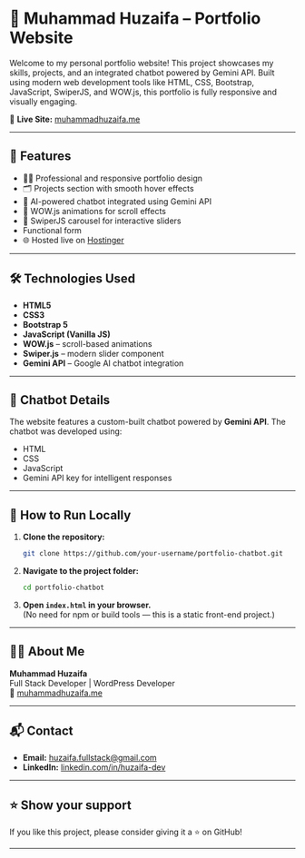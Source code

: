 # 💼 Muhammad Huzaifa – Portfolio Website

Welcome to my personal portfolio website! This project showcases my skills, projects, and an integrated chatbot powered by Gemini API. Built using modern web development tools like HTML, CSS, Bootstrap, JavaScript, SwiperJS, and WOW.js, this portfolio is fully responsive and visually engaging.

🔗 **Live Site:** [muhammadhuzaifa.me](https://muhammadhuzaifa.me)

---

## 📌 Features

- 🧑‍💻 Professional and responsive portfolio design  
- 🗂️ Projects section with smooth hover effects  
- 🤖 AI-powered chatbot integrated using Gemini API  
- 🎯 WOW.js animations for scroll effects  
- 🔁 SwiperJS carousel for interactive sliders
- Functional form
- 🌐 Hosted live on [Hostinger](https://www.hostinger.com/)

---

## 🛠️ Technologies Used

- **HTML5**
- **CSS3**
- **Bootstrap 5**
- **JavaScript (Vanilla JS)**
- **WOW.js** – scroll-based animations
- **Swiper.js** – modern slider component
- **Gemini API** – Google AI chatbot integration

---

## 🤖 Chatbot Details

The website features a custom-built chatbot powered by **Gemini API**. The chatbot was developed using:

- HTML
- CSS
- JavaScript
- Gemini API key for intelligent responses

---

## 🚀 How to Run Locally

1. **Clone the repository:**

   ```bash
   git clone https://github.com/your-username/portfolio-chatbot.git
   ```

2. **Navigate to the project folder:**

   ```bash
   cd portfolio-chatbot
   ```

3. **Open `index.html` in your browser.**  
   (No need for npm or build tools — this is a static front-end project.)


---

## 🙋‍♂️ About Me

**Muhammad Huzaifa**  
Full Stack Developer | WordPress Developer  
🔗 [muhammadhuzaifa.me](https://muhammadhuzaifa.me)

---

## 📬 Contact

- **Email:** huzaifa.fullstack@gmail.com  
- **LinkedIn:** [linkedin.com/in/huzaifa-dev](https://www.linkedin.com/in/huzaifa-dev)

---

## ⭐️ Show your support

If you like this project, please consider giving it a ⭐️ on GitHub!

---
